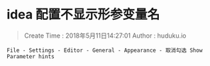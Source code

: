 
# idea 配置不显示形参变量名

> Create Time : 2018年5月11日14:27:01 Author : huduku.io

```
File - Settings - Editor - General - Appearance - 取消勾选 Show Parameter hints 
```